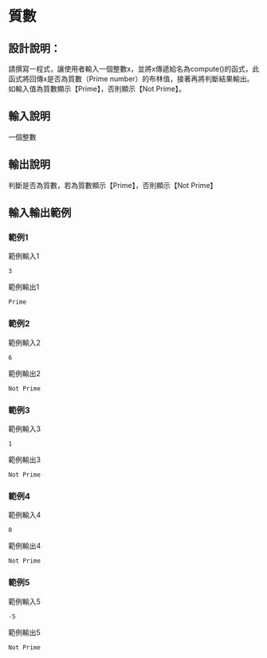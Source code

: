 # 質數

## 設計說明：
請撰寫一程式，讓使用者輸入一個整數x，並將x傳遞給名為compute()的函式，此函式將回傳x是否為質數（Prime number）的布林值，接著再將判斷結果輸出。如輸入值為質數顯示【Prime】，否則顯示【Not Prime】。

## 輸入說明

一個整數

## 輸出說明

判斷是否為質數，若為質數顯示【Prime】，否則顯示【Not Prime】

## 輸入輸出範例

### 範例1
範例輸入1
```
3
```
範例輸出1
```
Prime
```
### 範例2
範例輸入2
```
6
```
範例輸出2
```
Not Prime
```
### 範例3
範例輸入3
```
1
```
範例輸出3
```
Not Prime
```
### 範例4
範例輸入4
```
0
```
範例輸出4
```
Not Prime
```
### 範例5
範例輸入5
```
-5
```
範例輸出5
```
Not Prime
```